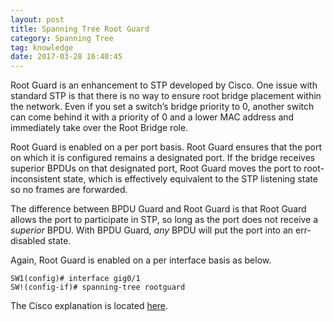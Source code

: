 ```yaml
---
layout: post
title: Spanning Tree Root Guard
category: Spanning Tree
tag: knowledge
date: 2017-03-28 16:40:45
---
```

Root Guard is an enhancement to STP developed by Cisco. One issue with standard STP is that there is no way to ensure root bridge placement within the network. Even if you set a switch’s bridge priority to 0, another switch can come behind it with a priority of 0 and a lower MAC address and immediately take over the Root Bridge role.

Root Guard is enabled on a per port basis. Root Guard ensures that the port on which it is configured remains a designated port. If the bridge receives superior BPDUs on that designated port, Root Guard moves the port to root-inconsistent state, which is effectively equivalent to the STP listening state so no frames are forwarded.

The difference between BPDU Guard and Root Guard is that Root Guard allows the port to participate in STP, so long as the port does not receive a *superior* BPDU. With BPDU Guard, *any* BPDU will put the port into an err-disabled state.

Again, Root Guard is enabled on a per interface basis as below.
```
SW1(config)# interface gig0/1
SW!(config-if)# spanning-tree rootguard
```

The Cisco explanation is located [here][1].


[1]:	http://www.cisco.com/c/en/us/support/docs/lan-switching/spanning-tree-protocol/10588-74.html